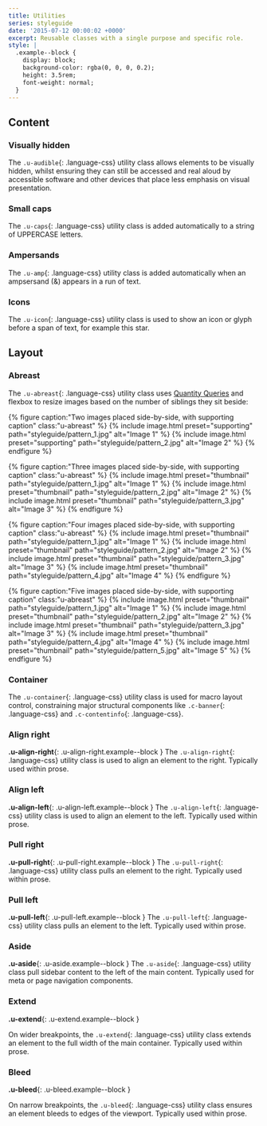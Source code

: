 ```yaml
---
title: Utilities
series: styleguide
date: '2015-07-12 00:00:02 +0000'
excerpt: Reusable classes with a single purpose and specific role.
style: |
  .example--block {
    display: block;
    background-color: rgba(0, 0, 0, 0.2);
    height: 3.5rem;
    font-weight: normal;
  }
---
```

## Content

### Visually hidden
The `.u-audible`{: .language-css} utility class allows elements to be visually hidden, whilst ensuring they can still be accessed and real aloud by accessible software and other devices that place less emphasis on visual presentation.

### Small caps
The `.u-caps`{: .language-css} utility class is added automatically to a string of UPPERCASE letters.

### Ampersands
The `.u-amp`{: .language-css} utility class is added automatically when an ampsersand (&) appears in a run of text.

### Icons
The `.u-icon`{: .language-css} utility class is used to show an icon or glyph before a span of text, for example this <span class="u-icon" data-icon="&#9733;" aria-hidden="true">star</span>.

## Layout

### Abreast
The `.u-abreast`{: .language-css} utility class uses [Quantity Queries](http://alistapart.com/article/quantity-queries-for-css) and flexbox to resize images based on the number of siblings they sit beside:

{% figure caption:"Two images placed side-by-side, with supporting caption" class:"u-abreast" %}
{% include image.html preset="supporting" path="styleguide/pattern_1.jpg" alt="Image 1" %}
{% include image.html preset="supporting" path="styleguide/pattern_2.jpg" alt="Image 2" %}
{% endfigure %}

{% figure caption:"Three images placed side-by-side, with supporting caption" class:"u-abreast" %}
{% include image.html preset="thumbnail" path="styleguide/pattern_1.jpg" alt="Image 1" %}
{% include image.html preset="thumbnail" path="styleguide/pattern_2.jpg" alt="Image 2" %}
{% include image.html preset="thumbnail" path="styleguide/pattern_3.jpg" alt="Image 3" %}
{% endfigure %}

{% figure caption:"Four images placed side-by-side, with supporting caption" class:"u-abreast" %}
{% include image.html preset="thumbnail" path="styleguide/pattern_1.jpg" alt="Image 1" %}
{% include image.html preset="thumbnail" path="styleguide/pattern_2.jpg" alt="Image 2" %}
{% include image.html preset="thumbnail" path="styleguide/pattern_3.jpg" alt="Image 3" %}
{% include image.html preset="thumbnail" path="styleguide/pattern_4.jpg" alt="Image 4" %}
{% endfigure %}

{% figure caption:"Five images placed side-by-side, with supporting caption" class:"u-abreast" %}
{% include image.html preset="thumbnail" path="styleguide/pattern_1.jpg" alt="Image 1" %}
{% include image.html preset="thumbnail" path="styleguide/pattern_2.jpg" alt="Image 2" %}
{% include image.html preset="thumbnail" path="styleguide/pattern_3.jpg" alt="Image 3" %}
{% include image.html preset="thumbnail" path="styleguide/pattern_4.jpg" alt="Image 4" %}
{% include image.html preset="thumbnail" path="styleguide/pattern_5.jpg" alt="Image 5" %}
{% endfigure %}

### Container
The `.u-container`{: .language-css} utility class is used for macro layout control, constraining major structural components like `.c-banner`{: .language-css} and `.c-contentinfo`{: .language-css}.

### Align right
**.u-align-right**{: .u-align-right.example--block } The `.u-align-right`{: .language-css} utility class is used to align an element to the right. Typically used within prose.

### Align left
**.u-align-left**{: .u-align-left.example--block } The `.u-align-left`{: .language-css} utility class is used to align an element to the left. Typically used within prose.

### Pull right
**.u-pull-right**{: .u-pull-right.example--block } The `.u-pull-right`{: .language-css} utility class pulls an element to the right. Typically used within prose.

### Pull left
**.u-pull-left**{: .u-pull-left.example--block } The `.u-pull-left`{: .language-css} utility class pulls an element to the left. Typically used within prose.

### Aside
**.u-aside**{: .u-aside.example--block } The `.u-aside`{: .language-css} utility class pull sidebar content to the left of the main content. Typically used for meta or page navigation components.

### Extend
**.u-extend**{: .u-extend.example--block }

On wider breakpoints, the `.u-extend`{: .language-css} utility class extends an element to the full width of the main container. Typically used within prose.

### Bleed
**.u-bleed**{: .u-bleed.example--block }

On narrow breakpoints, the `.u-bleed`{: .language-css} utility class ensures an element bleeds to edges of the viewport. Typically used within prose.
